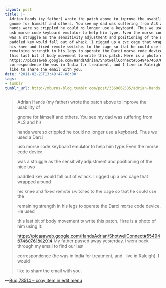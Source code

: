 ```yaml
---
layout: post
title: |-
  Adrian Hands (my father) wrote the patch above to improve the usability of
  gnome for himself and others. You see my dad was suffering from ALS and his
  hands were so crippled he could no longer use a keyboard. Thus we used a Darci
  usb morse code keyboard emulator to help him type. Even the morse code device
  was a struggle as the sensitivity adjustment and positioning of the nice two
  paddled key would fall out of whack. I rigged up a pvc cage that wrapped around
  his knee and fixed remote switches to the cage so that he could use the
  remaining strength in his legs to operate the Darci morse code device. He used
  this last bit of body movement to write this patch. Here is a photo of him using it:
  https://picasaweb.google.com/HandsAdrian/ShotwellConnect#5549467460761802914 My father passed away yesterday. I went back through my email to find our last
  correspondence (he was in India for treatment, and I live in Raleigh). I would
  like to share the email with you.
date: '2011-02-28T13:49:47-08:00'
tags:
- tumblr
tumblr_url: http://mburns-blog.tumblr.com/post/3569669585/adrian-hands-my-father-wrote-the-patch-above-to
---
```

<blockquote>Adrian Hands (my father) wrote the patch above to improve the usability of

gnome for himself and others. You see my dad was suffering from ALS and his

hands were so crippled he could no longer use a keyboard. Thus we used a Darci

usb morse code keyboard emulator to help him type. Even the morse code device

was a struggle as the sensitivity adjustment and positioning of the nice two

paddled key would fall out of whack. I rigged up a pvc cage that wrapped around

his knee and fixed remote switches to the cage so that he could use the

remaining strength in his legs to operate the Darci morse code device. He used

this last bit of body movement to write this patch. Here is a photo of him using it:

<a href="https://picasaweb.google.com/HandsAdrian/ShotwellConnect#5549467460761802914">https://picasaweb.google.com/HandsAdrian/ShotwellConnect#5549467460761802914</a> My father passed away yesterday. I went back through my email to find our last

correspondence (he was in India for treatment, and I live in Raleigh). I would

like to share the email with you.
<email></email></blockquote>&#8212;<a href="https://bugzilla.gnome.org/show_bug.cgi?id=78514#c19">Bug 78514 – copy item in edit menu</a>
